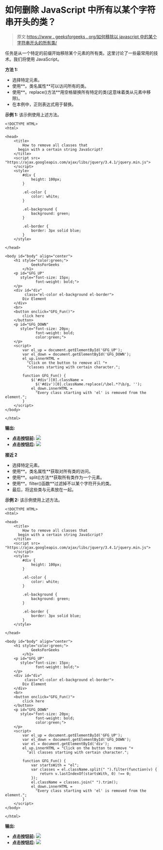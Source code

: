 # 如何删除 JavaScript 中所有以某个字符串开头的类？

> 原文:[https://www . geeksforgeeks . org/如何移除以 javascript 中的某个字符串开头的所有类/](https://www.geeksforgeeks.org/how-to-remove-all-classes-that-begin-with-a-certain-string-in-javascript/)

任务是从一个特定的前缀开始移除某个元素的所有类。这里讨论了一些最常用的技术。我们将使用 JavaScript。

**方法 1:**

*   选择特定元素。
*   使用**。类名属性**可以访问所有的类。
*   使用**。replace()方法**用空格替换所有特定的类(这意味着类从元素中移除)。
*   在本例中，正则表达式用于替换。

**示例 1:** 该示例使用上述方法。

```
<!DOCTYPE HTML>
<html>

<head>
    <title>
        How to remove all classes that
      begin with a certain string JavaScript?
    </title>
    <script src=
"https://ajax.googleapis.com/ajax/libs/jquery/3.4.1/jquery.min.js">
    </script>
    <style>
        #div {
            height: 100px;
        }

        .el-color {
            color: white;
        }

        .el-background {
            background: green;
        }

        .el-border {
            border: 3px solid blue;
        }
    </style>

</head>

<body id="body" align="center">
    <h1 style="color:green;">  
            GeeksForGeeks  
        </h1>
    <p id="GFG_UP" 
       style="font-size: 15px; 
              font-weight: bold;">
    </p>
    <div id="div"
         class="el-color el-background el-border">
        Div Element
    </div>
    <br>
    <button onclick="GFG_Fun()">
        click here
    </button>
    <p id="GFG_DOWN" 
       style="font-size: 20px;
              font-weight: bold;
              color:green;">
    </p>
    <script>
        var el_up = document.getElementById('GFG_UP');
        var el_down = document.getElementById('GFG_DOWN');
        el_up.innerHTML = 
          "Click on the button to remove all "+
          "classes starting with certain character.";

        function GFG_Fun() {
            $('#div')[0].className = 
              $('#div')[0].className.replace(/\bel.*?\b/g, '');
            el_down.innerHTML = 
              "Every class starting with 'el' is removed from the element.";
        }
    </script>
</body>

</html>
```

**输出:**

*   **点击按钮前:**
    ![](img/2b704bc05d9c6be34c909a480c112584.png)
*   **点击按钮后:**
    ![](img/c02a190de510462b7f9c98d65de2af51.png)

**接近 2**

*   选择特定元素。
*   使用**。类名属性**获取对所有类的访问。
*   使用**。split()方法**获取所有类作为一个元素。
*   使用**。filter()函数**过滤掉不以某个字符开头的类。
*   最后，将这些类与元素放在一起。

**示例 2:** 该示例使用上述方法。

```
<!DOCTYPE HTML>
<html>

<head>
    <title>
        How to remove all classes that 
      begin with a certain string JavaScript?
    </title>
    <script src=
"https://ajax.googleapis.com/ajax/libs/jquery/3.4.1/jquery.min.js">
    </script>
    <style>
        #div {
            height: 100px;
        }

        .el-color {
            color: white;
        }

        .el-background {
            background: green;
        }

        .el-border {
            border: 3px solid blue;
        }
    </style>

</head>

<body id="body" align="center">
    <h1 style="color:green;">  
            GeeksForGeeks  
        </h1>
    <p id="GFG_UP" 
       style="font-size: 15px; 
              font-weight: bold;">
    </p>
    <div id="div" 
         class="el-color el-background el-border">
        Div Element
    </div>
    <br>
    <button onclick="GFG_Fun()">
        click here
    </button>
    <p id="GFG_DOWN" 
       style="font-size: 20px; 
              font-weight: bold;
              color:green;">
    </p>
    <script>
        var el_up = document.getElementById('GFG_UP');
        var el_down = document.getElementById('GFG_DOWN');
        var el = document.getElementById('div');
        el_up.innerHTML = "Click on the button to remove "+
          "all classes starting with certain character.";

        function GFG_Fun() {
            var startsWith = "el";
            var classes = el.className.split(" ").filter(function(v) {
                return v.lastIndexOf(startsWith, 0) !== 0;
            });
            el.className = classes.join(" ").trim();
            el_down.innerHTML = 
              "Every class starting with 'el' is removed from the element.";
        }
    </script>
</body>

</html>
```

**输出:**

*   **点击按钮前:**
    ![](img/2b704bc05d9c6be34c909a480c112584.png)
*   **点击按钮后:**
    ![](img/c02a190de510462b7f9c98d65de2af51.png)